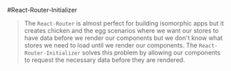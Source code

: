 #React-Router-Initializer
>The `React-Router` is almost perfect for building isomorphic apps but it creates chicken and the egg scenarios where we want our stores to have data before we render our components but we don't know what stores we need to load until we render our components. The `React-Router-Initializer` solves this problem by allowing our components to request the necessary data before they are rendered.
